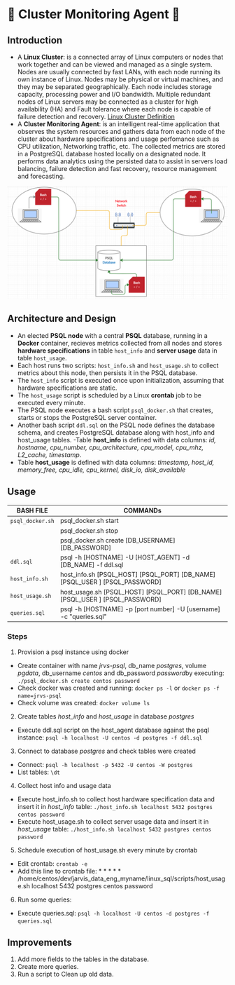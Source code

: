 # :microscope: Cluster Monitoring Agent :telescope:
## Introduction
- A **Linux Cluster**: is a connected array of Linux computers or nodes that work together and can be viewed and managed as a single system. Nodes are usually connected by fast LANs, with each node running its own instance of Linux. Nodes may be physical or virtual machines, and they may be separated geographically. Each node includes storage capacity, processing power and I/O bandwidth. Multiple redundant nodes of Linux servers may be connected as a cluster for high availability (HA) and Fault tolerance where each node is capable of failure detection and recovery.
[Linux Cluster Definition](https://susedefines.suse.com/definition/linux-cluster/)
- A **Cluster Monitoring Agent**: is an intelligent real-time application that observes the system resources and gathers data from each node of the cluster about hardware specifications and usage perfomance such as CPU utilization, Networking traffic, etc. The collected metrics are stored in a PostgreSQL database hosted locally on a designated node. It performs data analytics using the persisted data to assist in servers load balancing, failure detection and fast recovery, resource management and forecasting.

![Monitoring agent](./assets/monitor_agent.png "Monitoring Agent")
## Architecture and Design
- An elected **PSQL node** with a central **PSQL** database, running in a **Docker** container, recieves metrics collected from all nodes and stores **hardware specifications** in table `host_info` and **server usage** data in table `host_usage`.
- Each host runs two scripts: `host_info.sh` and `host_usage.sh` to collect metrics about this node, then persists it in the PSQL database.
- The `host_info` script is executed once upon initialization, assuming that hardware specifications are static.
- The `host_usage` script is scheduled by a Linux **crontab** job to be executed every minute.
- The PSQL node executes a bash script `psql_docker.sh` that creates, starts or stops the PostgreSQL server container.
- Another bash script `ddl.sql` on the PSQL node defines the database schema, and creates PostgreSQL database along with host_info and host_usage tables.
-Table **host_info** is defined with data columns: 
*id, hostname, cpu_number, cpu_architecture, cpu_model, cpu_mhz, L2_cache, timestamp*.
- Table **host_usage** is defined with data columns:
*timestamp, host_id, memory_free, cpu_idle, cpu_kernel, disk_io, disk_available*
## Usage

| BASH FILE | COMMANDs |
| --------- | ------- |
| `psql_docker.sh` | psql_docker.sh start |
|                  | psql_docker.sh stop |
|                  | psql_docker.sh create [DB_USERNAME][DB_PASSWORD]
| `ddl.sql` | psql -h [HOSTNAME] -U [HOST_AGENT] -d  [DB_NAME] -f ddl.sql |
| `host_info.sh` | host_info.sh [PSQL_HOST] [PSQL_PORT] [DB_NAME] [PSQL_USER ] [PSQL_PASSWORD] |
| `host_usage.sh` | host_usage.sh  [PSQL_HOST] [PSQL_PORT] [DB_NAME] [PSQL_USER ] [PSQL_PASSWORD]|
| `queries.sql` | psql -h [HOSTNAME] -p [port number] -U [username] -c "queries.sql" |


### Steps
1. Provision a psql instance using docker
 - Create container with name *jrvs-psql*, db_name *postgres*, volume *pgdata*, db_username *centos* and db_password *password*by executing: 
`./psql_docker.sh create centos password`
 - Check docker was created and running: 
`docker ps -l`      or      `docker ps -f name=jrvs-psql`
 - Check volume was created: 
`docker volume ls`

2. Create tables *host_info* and *host_usage* in database *postgres*
 - Execute ddl.sql script on the host_agent database against the psql instance: 
`psql -h localhost -U centos -d postgres -f ddl.sql`

3. Connect to database *postgres* and check tables were created
 - Connect: 
`psql -h localhost -p 5432 -U centos -W postgres`
 - List tables: 
`\dt`

4. Collect host info and usage data
 - Execute host_info.sh to collect host hardware specification data and insert it in *host_info* table: 
`./host_info.sh localhost 5432 postgres centos password`
 - Execute host_usage.sh to collect server usage data and insert it in *host_usage* table: 
`./host_info.sh localhost 5432 postgres centos password`

5. Schedule execution of host_usage.sh every minute by crontab
 - Edit crontab: 
`crontab -e`
 - Add this line to crontab file:
\* \* \* \* \* /home/centos/dev/jarvis_data_eng_myname/linux_sql/scripts/host_usage.sh localhost 5432 postgres centos password

6. Run some queries:
 - Execute queries.sql: 
`psql -h localhost -U centos -d postgres -f queries.sql`

## Improvements
1. Add more fields to the tables in the database.
2. Create more queries.
3. Run a script to Clean up old data.

